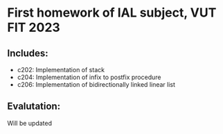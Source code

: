 
# First homework of IAL subject, VUT FIT 2023

## Includes:

- c202: Implementation of stack
- c204: Implementation of infix to postfix procedure
- c206: Implementation of bidirectionally linked linear list

## Evalutation:

Will be updated

